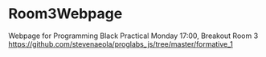 # Room3Webpage
Webpage for Programming Black Practical Monday 17:00, Breakout Room 3
https://github.com/stevenaeola/proglabs_js/tree/master/formative_1
